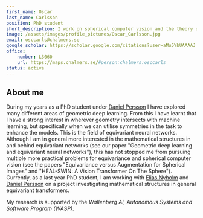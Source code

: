 ```yaml
---
first_name: Oscar
last_name: Carlsson
position: PhD student
short_description: I work on spherical computer vision and the theory of equivariant neural networks.
image: /assets/images/profile_pictures/Oscar_Carlsson.jpg
email: osccarls@chalmers.se
google_scholar: https://scholar.google.com/citations?user=aMu5YbUAAAAJ
office:
    number: L3060
    url: https://maps.chalmers.se/#person:chalmers:osccarls
status: active
---
```


## About me
During my years as a PhD student under [Daniel Persson](Daniel_Persson.html) I
have explored many different areas of geometric deep learning. From this I have
learnt that I have a strong interest in wherever geometry intersects with
machine learning, but specifically when we can utilise symmetries in the task to
enhance the models. This is the field of equivariant neural networks. Although I
am in general more interested in the mathematical structures in and behind
equivariant networks (see our paper "Geometric deep learning and equivariant
neural networks"), this has not stopped me from pursuing multiple more practical
problems for equivariance and spherical computer vision (see the papers
"Equivariance versus Augmentation for Spherical Images" and "HEAL-SWIN: A Vision
Transformer On The Sphere"). Currently, as a last year PhD student, I am working
with [Elias Nyholm](Elias_Nyholm.html) and [Daniel Persson](Daniel_Persson.html)
on a project investigating mathematical structures in general equivariant
transformers.


My research is supported by the *Wallenberg AI, Autonomous Systems and Software
Program (WASP)*.
